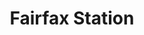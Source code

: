 ---
title:			"Fairfax Station"
post_path:	2017-11-22-fairfax-station
date_start:	2017/11/22
date_end:		2017/11/26
lat:        38.7925
lon:        -77.3707
metadata:
  - year: 2017
  - cities:
      - Fairfax Station
  - states:
      - Virginia
  - countries:
      - United States
  - continents:
      - North America
  - regions:
      - United States
photos:
  - ext:		01.jpg
    class:	horizontal
  - ext:		02.jpg
    class:	vertical
---